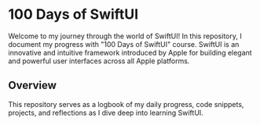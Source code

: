 # 100 Days of SwiftUI

Welcome to my journey through the world of SwiftUI! In this repository, I document my progress with "100 Days of SwiftUI" course. SwiftUI is an innovative and intuitive framework introduced by Apple for building elegant and powerful user interfaces across all Apple platforms.

## Overview

This repository serves as a logbook of my daily progress, code snippets, projects, and reflections as I dive deep into learning SwiftUI. 
